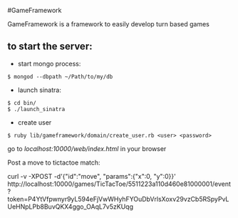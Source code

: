 #GameFramework

GameFramework is a framework to easily develop turn based games

## to start the server:

* start mongo process:

```shell
$ mongod --dbpath ~/Path/to/my/db
```

* launch sinatra:

``` shell
$ cd bin/
$ ./launch_sinatra
```

* create user

```shell
$ ruby lib/gameframework/domain/create_user.rb <user> <password>
```

go to _localhost:10000/web/index.html_ in your browser

Post a move to tictactoe match:

curl -v -XPOST -d'{"id":"move", "params":{"x":0, "y":0}}' http://localhost:10000/games/TicTacToe/5511223a110d460e81000001/event\?token\=P4YtVfpwnyr9yL594eFjVwWHyhFYOuDbVrlsXoxv29vzCb5RSpyPvLUeHNpLPb8BuvQKX4ggo_OAqL7v5zKUqg